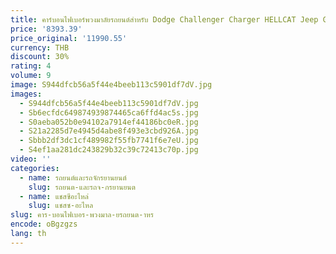 ```yaml
---
title: คาร์บอนไฟเบอร์พวงมาลัยรถยนต์สําหรับ Dodge Challenger Charger HELLCAT Jeep Grand Cherokee Plug and Play OEM สีใดๆ
price: '8393.39'
price_original: '11990.55'
currency: THB
discount: 30%
rating: 4
volume: 9
image: S944dfcb56a5f44e4beeb113c5901df7dV.jpg
images:
  - S944dfcb56a5f44e4beeb113c5901df7dV.jpg
  - Sb6ecfdc649874939874465ca6ffd4ac5s.jpg
  - S0aeba052b0e94102a7914ef44186bc0eR.jpg
  - S21a2285d7e4945d4abe8f493e3cbd926A.jpg
  - Sbbb2df3dc1cf489982f55fb7741f6e7eU.jpg
  - S4ef1aa281dc243829b32c39c72413c70p.jpg
video: ''
categories:
  - name: รถยนต์และรถจักรยานยนต์
    slug: รถยนต-และรถจ-กรยานยนต
  - name: แชสซีอะไหล่
    slug: แชสซ-อะไหล
slug: คาร-บอนไฟเบอร-พวงมาล-ยรถยนต-าหร
encode: oBgzgzs
lang: th
---
```

  